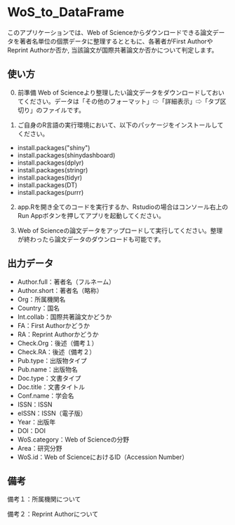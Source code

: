 # WoS_to_DataFrame
このアプリケーションでは、Web of Scienceからダウンロードできる論文データを著者名単位の個票データに整理するとともに、各著者がFirst AuthorやReprint Authorか否か, 当該論文が国際共著論文か否かについて判定します。

## 使い方

0. 前準備
Web of Scienceより整理したい論文データをダウンロードしておいてください。データは「その他のフォーマット」⇨「詳細表示」⇨「タブ区切り」のファイルです。

1. ご自身のR言語の実行環境において、以下のパッケージをインストールしてください。
* install.packages("shiny")
* install.packages(shinydashboard)
* install.packages(dplyr)
* install.packages(stringr)
* install.packages(tidyr)
* install.packages(DT)
* install.packages(purrr)

2. app.Rを開き全てのコードを実行するか、Rstudioの場合はコンソール右上のRun Appボタンを押してアプリを起動してください。

3. Web of Scienceの論文データをアップロードして実行してください。整理が終わったら論文データのダウンロードも可能です。

## 出力データ
* Author.full：著者名（フルネーム）
* Author.short：著者名（略称）
* Org：所属機関名
* Country：国名
* Int.collab：国際共著論文かどうか
* FA：First Authorかどうか
* RA：Reprint Authorかどうか
* Check.Org：後述（備考１）
* Check.RA：後述（備考２）
* Pub.type：出版物タイプ
* Pub.name：出版物名
* Doc.type：文書タイプ
* Doc.title：文書タイトル
* Conf.name：学会名
* ISSN：ISSN
* eISSN：ISSN（電子版）
* Year：出版年
* DOI：DOI
* WoS.category：Web of Scienceの分野
* Area：研究分野
* WoS.id：Web of ScienceにおけるID（Accession Number）

## 備考

備考１：所属機関について

備考２：Reprint Authorについて


